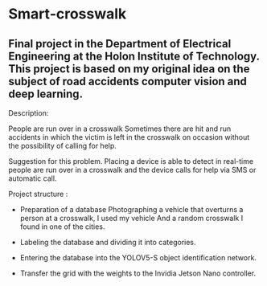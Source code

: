 # Smart-crosswalk

Final project in the Department of Electrical Engineering at the Holon Institute of Technology. This project is based on my original idea on the subject of road accidents computer vision and deep learning.
---------------------------------------------------------------------------------------------------------------------------------
   Description:
  
   People are run over in a crosswalk Sometimes there are hit and run accidents in which the victim is left in the 
   crosswalk on occasion without the possibility of calling for help.

   Suggestion for this problem.
   Placing a device is able to detect in real-time people are run over in a crosswalk and the device calls
   for help via SMS or automatic call.


   Project structure : 
  * Preparation of a database Photographing a vehicle that overturns a person at a crosswalk, I used my vehicle And a random crosswalk I found in one of the cities.

  * Labeling the database and dividing it into categories.

  * Entering the database into the YOLOV5-S object identification network.

  * Transfer the grid with the weights to the Invidia Jetson Nano controller.

